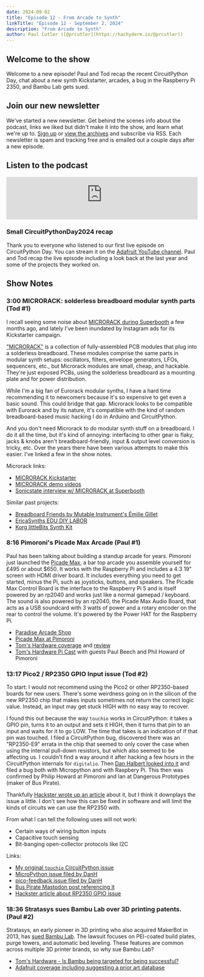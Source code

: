 ```yaml
---
date: 2024-09-02
title: "Episode 12 - From Arcade to Synth"
linkTitle: "Episode 12 - September 2, 2024"
description: "From Arcade to Synth"
author: Paul Cutler ([@prcutler](https://hachyderm.io/@prcutler))
---
```


## Welcome to the show

Welcome to a new episode!  Paul and Tod recap the recent CircuitPython Day, chat about a new synth Kickstarter, arcades, a bug in the Raspberry Pi 2350, and Bambu Lab gets sued.

## Join our new newsletter

We've started a new newsletter.  Get behind the scenes info about the podcast, links we liked but didn't make it into the show, and learn what we're up to.  [Sign up](https://buttondown.com/thebootloader) or [view the archives](https://buttondown.com/thebootloader/archive/) and subscribe via RSS.  Each newsletter is spam and tracking free and is emailed out a couple days after a new episode.

## Listen to the podcast

<iframe width="100%" height="112" frameborder="0" scrolling="no" style="width: 100%; height: 112px;  overflow: hidden;" src="https://www.circuitpythonshow.com/@thebootloader/episodes/from-arcade-to-synth/embed/dark"></iframe>

### Small CircuitPythonDay2024 recap

Thank you to everyone who listened to our first live episode on CircuitPython Day. You can stream it on the [Adafruit YouTube channel](https://www.youtube.com/live/uTl1KA2MPxI). Paul and Tod recap the live episode including a look back at the last year and some of the projects they worked on.


## Show Notes

### 3:00 MICRORACK: solderless breadboard modular synth parts (Tod #1)

I recall seeing some noise about [MICRORACK during Superbooth](https://www.youtube.com/watch?v=Ixls7PbfC88)
a few months ago, and lately I've been inundated by Instagram ads for its
Kickstarter campaign.

["MICRORACK"](https://www.kickstarter.com/projects/microrack/microrack-affordable-and-compact-modular-synthesizer) is a collection of fully-assembled PCB modules that plug into a solderless breadboard. These modules comprise the same parts in modular synth setups: oscillators, filters, envelope generators, LFOs, sequencers, etc., but Microrack modules are small, cheap, and hackable. They're just exposed PCBs, using the solderless breadboard as a mounting plate and for power distribution.

While I'm a big fan of Eurorack modular synths, I have a hard time recommending it to newcomers because it's so expensive to get even a basic sound. This could bridge that gap. Microrack looks to be compatible with Eurorack and by its nature, it's compatible with the kind of random breadboard-based music hacking I do in Arduino and CircuitPython.

And you don't need Microrack to do modular synth stuff on a breadboard. I do it all the time, but it's kind of annoying: interfacing to other gear is flaky, jacks & knobs aren't breadboard-friendly, input & output level conversion is tricky, etc. Over the years there have been various attempts to make this easier. I've linked a few in the show notes.

Microrack links:
* [MICRORACK Kickstarter](https://www.kickstarter.com/projects/microrack/microrack-affordable-and-compact-modular-synthesizer)
* [MICRORACK demo videos](https://www.youtube.com/watch?v=ivEz-3fFn0E&list=PLLej0pNV9kNhAPo4oWYCVr5jbwbFUBKQZ)
* [Sonicstate interview w/ MICRORACK at Superbooth](https://www.youtube.com/watch?v=Ixls7PbfC88)

Similar past projects:
* [Breadboard Friends by Mutable Instrument's Émilie Gillet](https://pichenettes.github.io/mutable-instruments-diy-archive/bbf/)
* [EricaSynths EDU DIY LABOR](https://www.ericasynths.lv/shop/diy-kits-1/edu-diy-labor/)
* [Korg littleBits Synth Kit](https://www.soundonsound.com/reviews/korg-littlebits)


### 8:16 Pimoroni's Picade Max Arcade (Paul #1)
Paul has been talking about building a standup arcade for years.  Pimoroni just launched the [Picade Max](https://shop.pimoroni.com/products/picade-max?variant=42007494623315), a bar top arcade you assemble yourself for £495 or about $650.  It works with the Raspberry Pi and includes a 4:3 19" screen with HDMI driver board.  It includes everything you need to get started, minus the Pi, such as joysticks, buttons, and speakers.  The Picade Max Control Board is the interface to the Raspberry Pi 5 and is itself powered by an rp2040 and works just like a normal gamepad / keyboard.  The sound is also powered by an rp2040, the Picade Max Audio Board, that acts as a USB soundcard with 3 watts of power and a rotary encoder on the rear to control the volume.  It's powered by the Power HAT for the Raspberry Pi.

 * [Paradise Arcade Shop](https://paradisearcadeshop.com/)
 * [Picade Max at Pimoroni](https://shop.pimoroni.com/products/picade-max?variant=42007494623315)
 * [Tom's Hardware coverage](https://www.tomshardware.com/raspberry-pi/raspberry-pi-powered-picade-max-brings-two-player-retro-gaming-to-pimoronis-picade-family) and [review](https://www.tomshardware.com/raspberry-pi/picade-max-review)
 * [Tom's Hardware Pi Cast](https://www.youtube.com/live/VddDblPom6c?si=f5A54m1Vxkfj_HJF) with guests Paul Beech and Phil Howard of Pimoroni


 ### 13:17 Pico2 / RP2350 GPIO Input issue (Tod #2)

To start: I would not recommend using the Pico2 or other RP2350-based boards for new users. There's some weirdness going on in the silicon of the new RP2350 chip that makes inputs sometimes not return the correct logic value. Instead, an input may get stuck HIGH with no easy way to recover.

I found this out because the way `touchio` works in CircuitPython: it takes a GPIO pin, turns it to an output and sets it HIGH, then it turns that pin to an input and waits for it to go LOW.  The time that takes is an indication of if that pin was touched.  I filed a CircuitPython bug, discovered there was an "RP2350-E9" errata in the chip that seemed to only cover the case when using the internal pull-down resistors, but which also seemed to be affecting us. I couldn't find a way around it after hacking a few hours in the CircuitPython internals for `digitalio`.  Then [Dan Halbert looked into it](https://github.com/orgs/micropython/discussions/15621#discussioncomment-10446747) and filed a bug both with Micropython and with Raspbery Pi. This then was confirmed by Philip Howard at Pimoroni and Ian at Dangerous Prototypes (maker of Bus Pirate).

Thankfully [Hackster wrote up an article](https://www.hackster.io/news/a-surprise-hardware-bug-in-raspberry-pi-s-rp2350-leads-to-unexpected-pull-down-behavior-76b51ec22ede) about it, but I think it downplays the issue a little.  I don't see how this can be fixed in software and will limit the kinds of circuits we can use the RP2350 with.

From what I can tell the following uses will not work:
- Certain ways of wiring button inputs
- Capacitive touch sensing
- Bit-banging open-collector protocols like I2C

Links:
* [My original `touchio` CircuitPython issue](https://github.com/adafruit/circuitpython/issues/9541)
* [MicroPython issue filed by DanH](https://github.com/micropython/micropython/issues/15718)
* [pico-feedback issue filed by DanH](https://github.com/raspberrypi/pico-feedback/issues/401)
* [Bus Pirate Mastodon post referencing it](https://mastodon.social/@buspirate/112932355552638918)
* [Hackster article about RP2350 GPIO issue](https://www.hackster.io/news/a-surprise-hardware-bug-in-raspberry-pi-s-rp2350-leads-to-unexpected-pull-down-behavior-76b51ec22ede)

### 18:36 Stratasys sues Bambu Lab over 3D printing patents. (Paul #2)
Stratasys, an early pioneer in 3D printing who also acquired MakerBot in 2013, has [sued Bambu Lab](https://arstechnica.com/gadgets/2024/08/stratasys-sues-bambu-lab-over-patents-used-widely-by-consumer-3d-printers/). The lawsuit focuses on PEI-coated build plates, purge towers, and automatic bed leveling.  These features are common across multiple 3D printer brands, so why sue Bambu Lab?
* [Tom's Hardware - Is Bambu being targeted for being successful?](https://www.tomshardware.com/3d-printing/weve-always-respected-intellectual-property-bambu-lab-responds-to-3d-printer-patent-lawsuit)
* [Adafruit coverage including suggesting a prior art database](https://blog.adafruit.com/2024/08/13/is-stratasys-a-3d-printing-patent-troll-stratasys-v-bambu-lab/)
